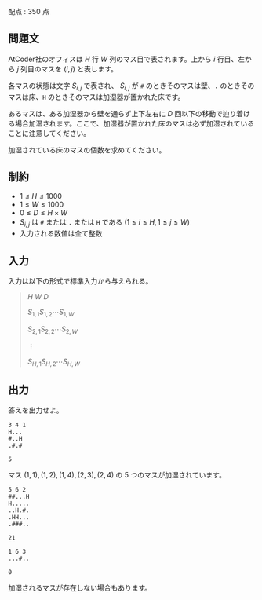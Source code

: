 配点 : $350$ 点

## 問題文

AtCoder社のオフィスは $H$ 行 $W$ 列のマス目で表されます。上から $i$ 行目、左から $j$ 列目のマスを $(i, j)$ と表します。

各マスの状態は文字 $S_{i,j}$ で表され、 $S_{i,j}$ が `#` のときそのマスは壁、`.` のときそのマスは床、`H` のときそのマスは加湿器が置かれた床です。

あるマスは、ある加湿器から壁を通らず上下左右に $D$ 回以下の移動で辿り着ける場合加湿されます。ここで、加湿器が置かれた床のマスは必ず加湿されていることに注意してください。

加湿されている床のマスの個数を求めてください。

## 制約

- $1 \leq H \leq 1000$
- $1 \leq W \leq 1000$
- $0 \leq D \leq H\times W$
- $S_{i,j}$ は `#` または `.` または `H` である $(1 \leq i \leq H, 1 \leq j \leq W)$
- 入力される数値は全て整数

## 入力

入力は以下の形式で標準入力から与えられる。

> $H$ $W$ $D$
> 
> $S_{1,1}$$S_{1,2}$$\cdots$$S_{1,W}$
> 
> $S_{2,1}$$S_{2,2}$$\cdots$$S_{2,W}$
> 
> $\vdots$
> 
> $S_{H,1}$$S_{H,2}$$\cdots$$S_{H,W}$

## 出力

答えを出力せよ。

```input1
3 4 1
H...
#..H
.#.#
```

```output1
5
```

マス $(1,1),(1,2),(1,4),(2,3),(2,4)$ の $5$ つのマスが加湿されています。

```input2
5 6 2
##...H
H.....
..H.#.
.HH...
.###..
```

```output2
21
```

```input3
1 6 3
...#..
```

```output3
0
```

加湿されるマスが存在しない場合もあります。